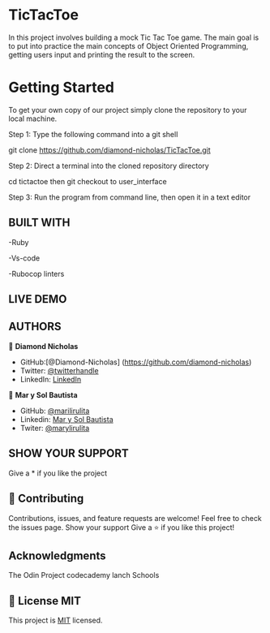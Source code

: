 # TicTacToe
In this project involves building a mock Tic Tac Toe game. The main goal is to put into practice the main concepts of Object Oriented Programming, getting users input and printing the result to the screen.

# Getting Started

To get your own copy of our project simply clone the repository to your local machine.

Step 1: Type the following command into a git shell

git clone https://github.com/diamond-nicholas/TicTacToe.git

Step 2: Direct a terminal into the cloned repository directory

cd tictactoe then git checkout to user_interface

Step 3: Run the program from command line, then open it in a text editor


## BUILT WITH
-Ruby

-Vs-code

-Rubocop linters


## LIVE DEMO


## AUTHORS
👤 **Diamond Nicholas**
- GitHub:[@Diamond-Nicholas] (https://github.com/diamond-nicholas)
- Twitter: [@twitterhandle](https://twitter.com/diamondnich)
- LinkedIn: [LinkedIn](https://www.linkedin.com/in/diamond-nicholas/)


👤 **Mar y Sol Bautista**
- GitHub: [@marilirulita](https://github.com/marilirulita)
- Linkedin: [Mar y Sol Bautista](https://www.linkedin.com/in/mar-y-sol-bautista-alvarez-5a6894151/)
- Twiter: [@marylirulita](https://twitter.com/marylirulita)


## SHOW YOUR SUPPORT
Give a \* if you like the project

## 🤝 Contributing
Contributions, issues, and feature requests are welcome!
Feel free to check the issues page. Show your support
Give a ⭐️ if you like this project!

## Acknowledgments
The Odin Project
codecademy
lanch Schools


## 📝 License MIT
This project is [MIT](./LICENSE) licensed.
